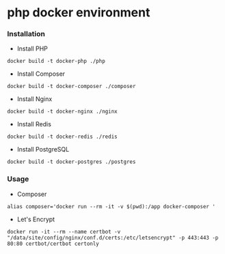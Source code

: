 # php docker environment

### Installation

* Install PHP

```
docker build -t docker-php ./php
```

* Install Composer

```
docker build -t docker-composer ./composer
```

* Install Nginx

```
docker build -t docker-nginx ./nginx
```

* Install Redis

```
docker build -t docker-redis ./redis
```

* Install PostgreSQL

```
docker build -t docker-postgres ./postgres
```

###  Usage

* Composer

```
alias composer='docker run --rm -it -v $(pwd):/app docker-composer '
```

* Let's Encrypt

```
docker run -it --rm --name certbot -v "/data/site/config/nginx/conf.d/certs:/etc/letsencrypt" -p 443:443 -p 80:80 certbot/certbot certonly
```
